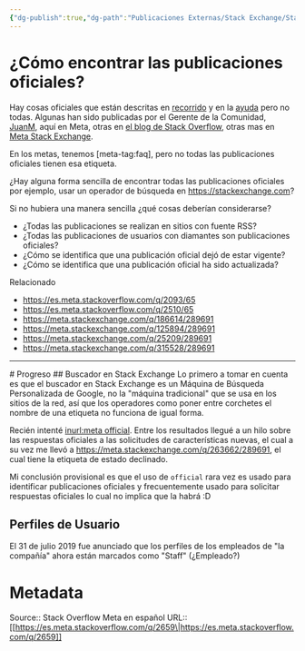 ```yaml
---
{"dg-publish":true,"dg-path":"Publicaciones Externas/Stack Exchange/Stack Overflow en español/Stack Overflow en español Meta/es.meta.stackoverflow.com-2659.md","permalink":"/publicaciones-externas/stack-exchange/stack-overflow-en-espanol/stack-overflow-en-espanol-meta/es-meta-stackoverflow-com-2659/","title":"¿Cómo encontrar las publicaciones oficiales?","hide":true,"noteIcon":"default","created":"2024-04-03T12:49:10.593-06:00","updated":"2024-04-05T16:44:02.114-06:00"}
---
```


# ¿Cómo encontrar las publicaciones oficiales?

Hay cosas oficiales que están descritas en [recorrido](https://es.stackoverflow.com/tour) y en la [ayuda](https://es.stackoverflow.com/help) pero no todas. Algunas han sido publicadas por el Gerente de la Comunidad, [JuanM][1], aquí en Meta, otras en [el blog de Stack Overflow](https://stackoverflow.blog/), otras mas en [Meta Stack Exchange](https://meta.stackexchange.com).

En los metas, tenemos [meta-tag:faq], pero no todas las publicaciones oficiales tienen esa etiqueta. 

¿Hay alguna forma sencilla de encontrar todas las publicaciones oficiales por ejemplo, usar un operador de búsqueda en https://stackexchange.com?

Si no hubiera una manera sencilla ¿qué cosas deberían considerarse?

- ¿Todas las publicaciones se realizan en sitios con fuente RSS?
- ¿Todas las publicaciones de usuarios con diamantes son publicaciones oficiales?  
- ¿Cómo se identifica que una publicación oficial dejó de estar vigente?
- ¿Cómo se identifica que una publicación oficial ha sido actualizada?

Relacionado


- https://es.meta.stackoverflow.com/q/2093/65
- https://es.meta.stackoverflow.com/q/2510/65
- https://meta.stackexchange.com/q/186614/289691
- https://meta.stackexchange.com/q/125894/289691
- https://meta.stackexchange.com/q/25209/289691
- https://meta.stackexchange.com/q/315528/289691

<hr>
# Progreso
## Buscador en Stack Exchange
Lo primero a tomar en cuenta es que el buscador en Stack Exchange es un Máquina de Búsqueda Personalizada de Google, no la "máquina tradicional" que se usa en los sitios de la red, así que los operadores como poner entre corchetes el nombre de una etiqueta no funciona de igual forma.

Recién intenté [inurl:meta official][2]. Entre los resultados llegué a un hilo sobre las respuestas oficiales a las solicitudes de características nuevas, el cual a su vez me llevó a https://meta.stackexchange.com/q/263662/289691, el cual tiene la etiqueta de estado declinado.

Mi conclusión provisional es que el uso de `official` rara vez es usado para identificar publicaciones oficiales y frecuentemente usado para solicitar respuestas oficiales lo cual no implica que la habrá :D 

## Perfiles de Usuario

El 31 de julio 2019 fue anunciado que los perfiles de los empleados de "la compañía" ahora están marcados como "Staff" (¿Empleado?)

  [1]: https://es.meta.stackoverflow.com/users/4/juan-m
  [2]: https://stackexchange.com/search?q=%5Bdiscussion%5D

# Metadata
Source:: Stack Overflow Meta en español
URL:: [[https://es.meta.stackoverflow.com/q/2659\|https://es.meta.stackoverflow.com/q/2659]]

